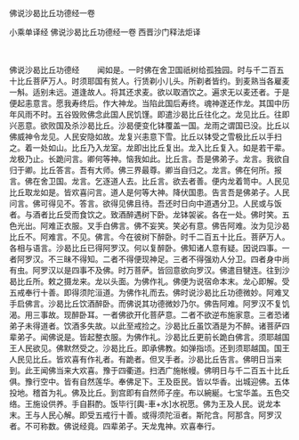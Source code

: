 佛说沙曷比丘功德经一卷


小乘单译经
佛说沙曷比丘功德经一卷
西晋沙门释法炬译


　　

佛说沙曷比丘功德经
　　闻如是。一时佛在舍卫国祇树给孤独园。时与千二百五十比丘菩萨万人。时须耶国有贫人。行赁剃小儿头。所剃者皆约。到麦熟当各雇麦一斛。适别未远。道逢故人。将其还求麦。欲以取酒饮之。遍求无以麦还者。于是便起恚意言。愿我寿终后。作大神龙。当陷此国后寿终。魂神遂还作龙。其国中历年风雨不时。五谷毁败佛念此国人民饥馑。即遣沙曷比丘往化之。龙见比丘。往即兴恶意。欲败国及杀沙曷比丘。沙曷便变化钵覆盖一国。龙雨之谓国已没。比丘以佛威神令龙见。人民安隐如故。龙复兴恚意下雪。比丘以钵受之雪极比丘以手扫之。着一处如山。比丘乃入龙室。龙即出比丘复出。龙入比丘复入。如是若干辈。龙极乃止。长跪问言。卿何等神。恼我如此。比丘言。吾是佛弟子。龙言。我欲自归于卿。比丘答言。吾有大师。佛三界最尊。卿当自归之。龙言。佛在何所。报言。佛在舍卫国。龙言。乞逐道人去。比丘言。欲去者善。便内龙着笥中。人民见比丘取龙如是。皆欢喜问言。道人是何等大神。降伏国患。告言吾是佛弟子。人民问言。佛可得见不。答言。欲得见佛且待。吾还时日向中道遇分卫。人民或与饭者。与酒者比丘受而食饮之。致酒醉遇树下卧。龙钵袈裟。各在一处。佛时笑。五色光出。阿难正衣服。叉手白佛言。佛不妄笑。笑必有意。佛告阿难。汝为见沙曷比丘不。阿难言。不见。佛言。今在彼树下醉卧。时千二百五十比丘。菩萨万人。各相与语言。沙曷比丘已得阿罗汉。何以复醉卧。佛知诸人意有疑。因说四事。一者阿罗汉。不三昧不得知。二者不得便现神足。三者不得强劝人分卫。四者身中尚有虫。阿罗汉以是四事不及佛。时万菩萨。皆回意欲向罗汉。佛遣目犍连。往到沙曷比丘所。敕之摄龙来。龙以头面。为佛作礼。佛便为说宿命本末。龙心即解。受五戒奉行十善。即得须陀洹道。为佛作礼而去。佛时说沙曷比丘功德微妙。阿难叉手启佛言。沙曷比丘饮酒醉卧。而佛说其功德微妙乃尔。佛告阿难。阿罗汉不复饥渴。用三事故。现醉卧耳。一者佛欲开化菩萨意。二者不欲逆布施家意。三者恐诸弟子未得道者。饮酒多失故。以此至戒捡之。沙曷比丘虽饮酒是为不醉。诸菩萨四辈弟子。闻佛说是。皆起整衣服。为佛作礼。沙曷比丘更前长跪白佛言。须耶越国王人民欲见。佛默然受之。沙曷比丘。即承佛教。如弹指顷。还到须耶越国。国王人民见比丘。皆欢喜有作礼者。有跪者。但叉手者。沙曷比丘告言。佛明日当来到。此王闻佛当来大欢喜。豫于四衢道。扫洒广施帐幔。佛明日与千二百五十比丘俱。豫行空中。皆有自然莲华。奉佛足下。王及臣民。皆以华香。出城迎佛。五体投地。稽首为礼。佛及比丘。到宫即有自然师子座。布以綩綖。七宝华盖。五色交络。王施设供养。手自斟酌。饭毕行[輿-車+水]水祝愿。佛为王及人民。说龙本末。王与人民心解。即受五戒行十善。或得须陀洹者。斯陀含。阿那含。阿罗汉者。不可称数。佛说经竟。四辈弟子。天龙鬼神。欢喜奉行。


